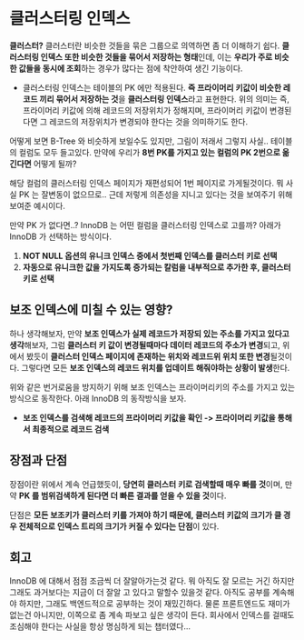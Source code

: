 # 클러스터링 인덱스

**클러스터?** 클러스터란 비슷한 것들을 묶은 그룹으로 의역하면 좀 더 이해하기 쉽다.
**클러스터링 인덱스 또한 비슷한 것들을 묶어서 저장하는 형태**인데, 이는 **우리가 주로 비슷한 값들을 동시에 조회**하는 경우가 많다는 점에 착안하여 생긴 기능이다.

- 클러스터링 인덱스는 테이블의 PK 에만 적용된다. **즉 프라이머리 키값이 비슷한 레코드 끼리 묶어서 저장하는 것**을 **클러스터링 인덱스**라고 표현한다. 위의 의미는 즉, 프라이머리 키값에 의해 레코드의 저장위치가 정해지며, 프라이머리 키값이 변경된다면 그 레코드의 저장위치가 변경되야 한다는 것을 의미하기도 한다.

어떻게 보면 B-Tree 와 비슷하게 보일수도 있지만, 그림이 저래서 그렇지 사실.. 테이블의 컬럼도 모두 들고있다.
만약에 우리가 **8번 PK를 가지고 있는 컬럼의 PK 2번으로 옮긴다면** 어떻게 될까?

해당 컬럼의 클러스터링 인덱스 페이지가 재편성되어 1번 페이지로 가게될것이다. 뭐 사실 PK 는 잘변동이 없으므로.. 근데 저렇게 의존성을 지니고 있다는 것을 보여주기 위해 보여준 예시이다.

만약 PK 가 없다면..? InnoDB 는 어떤 컬럼을 클러스터링 인덱스로 고를까? 아래가 InnoDB 가 선택하는 방식이다.

1. **NOT NULL 옵션의 유니크 인덱스 중에서 첫번째 인덱스를 클러스터 키로 선택**
2. **자동으로 유니크한 값을 가지도록 증가되는 칼럼을 내부적으로 추가한 후, 클러스터 키로 선택**

## 보조 인덱스에 미칠 수 있는 영향?

하나 생각해보자, 만약 **보조 인덱스가 실제 레코드가 저장되 있는 주소를 가지고 있다고 생각**해보자, 그럼 **클러스터 키 값이 변경될때마다 데이터 레코드의 주소가 변경**되고, 위에서 봤듯이 **클러스터 인덱스 페이지에 존재하는 위치와 레코드위 위치 또한 변경**될것이다. 그렇다면 모든 **보조 인덱스의 레코드 위치를 업데이트 해줘야하는 상황이 발생**한다.

위와 같은 번거로움을 방지하기 위해 보조 인덱스는 프라이머리키의 주소를 가지고 있는 방식으로 동작한다. 아래 InnoDB 의 동작방식을 보자.

- **보조 인덱스를 검색해 레코드의 프라이머리 키값을 확인 -> 프라이머리 키값을 통해서 최종적으로 레코드 검색**

## 장점과 단점

장점이란 위에서 계속 언급했듯이, **당연히 클러스터 키로 검색할때 매우 빠를 것**이며, 만약 **PK 를 범위검색하게 된다면 더 빠른 결과를 얻을 수 있을 것**이다.

단점은 **모든 보조키가 클러스터 키를 가져야 하기 때문에, 클러스터 키값의 크기가 클 경우 전체적으로 인덱스 트리의 크기가 커질 수 있다는 단점**이 있다.

## 회고

InnoDB 에 대해서 점점 조금씩 더 잘알아가는것 같다. 뭐 아직도 잘 모르는 거긴 하지만 그래도 과거보다는 지금이 더 잘알 고 있다고 말할수 있을것 같다. 아직도 공부를 계속해야 하지만, 그래도 백엔드적으로 공부하는 것이 재밌긴하다. 물론 프론트엔드도 재미가 없는건 아니지만, 이쪽으로 좀 계속 파보고 싶은 생각이 든다. 회사에서 인덱스를 걸때도 조심해야 한다는 사실을 항상 명심하게 되는 챕터였다...
